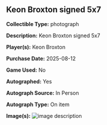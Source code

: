## Keon Broxton signed 5x7

**Collectible Type:** photograph

**Description:** Keon Broxton signed 5x7

**Player(s):** Keon Broxton

**Purchase Date:** 2025-08-12

**Game Used:** No

**Autographed:** Yes

**Autograph Source:** In Person

**Autograph Type:** On item

**Image(s):** 
![image description](/public/images/collectibles/keon-broxton-signed-5x7.jpg)

